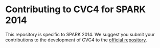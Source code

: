 Contributing to CVC4 for SPARK 2014
===================================

This repository is specific to SPARK 2014. We suggest you submit your
contributions to the development of CVC4 to the [official
repository](https://github.com/CVC4/CVC4).
